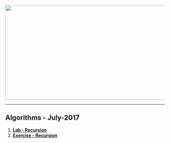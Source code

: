 <a href="#"><img src="https://i.imgur.com/8Ijq0cM.jpg" width="1000" height="300"></img></a>

---
## <b>Algorithms - July-2017</b>
1. [**Lab - Recursion**](https://github.com/IvayloIV/Algorithms/tree/master/Algorithms-July-2017/Lab-Recursion)
2. [**Exercise - Recursion**](https://github.com/IvayloIV/Algorithms/tree/master/Algorithms-July-2017/Exercise-Recursion)
